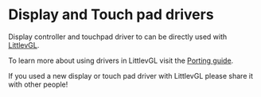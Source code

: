 # Display and Touch pad drivers

Display controller and touchpad driver to can be directly used with [LittlevGL](https://littlevgl.com).

To learn more about using drivers in LittlevGL visit the [Porting guide](https://littlevgl.com/porting).

If you used a new display or touch pad driver with LittlevGL please share it with other people!
